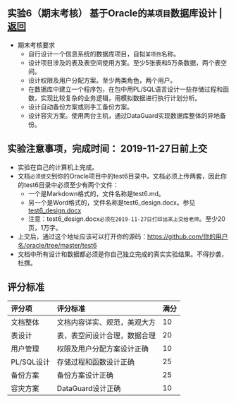 ﻿<!-- markdownlint-disable MD033-->
<!-- 禁止MD033类型的警告 https://www.npmjs.com/package/markdownlint -->

## 实验6（期末考核） 基于Oracle的```某项目```数据库设计 | [返回](./README.md)
- 期末考核要求
    - 自行设计一个信息系统的数据库项目，自拟```某项目```名称。
    - 设计项目涉及的表及表空间使用方案。至少5张表和5万条数据，两个表空间。
    - 设计权限及用户分配方案。至少两类角色，两个用户。
    - 在数据库中建立一个程序包，在包中用PL/SQL语言设计一些存储过程和函数，实现比较复杂的业务逻辑，用模拟数据进行执行计划分析。
    - 设计自动备份方案或则手工备份方案。
    - 设计容灾方案。使用两台主机，通过DataGuard实现数据库整体的异地备份。
      
## 实验注意事项，完成时间： 2019-11-27日前上交
- 实验在自己的计算机上完成。
- 文档`必须提交`到你的Oracle项目中的test6目录中。文档必须上传两套，因此你的test6目录中必须至少有两个文件：
    - 一个是Markdown格式的，文件名称是test6.md。
    - 另一个是Word格式的，文件名称是test6_design.docx。参见[test6_design.docx](./test6_design.docx)
    - 注意：test6_design.docx```必须在2019-11-27日打印出来上交给老师```。至少20页，1万字。    
- 上交后，通过这个地址应该可以打开你的源码：https://github.com/你的用户名/oracle/tree/master/test6
- 文档中所有设计和数据都必须是你自己独立完成的真实实验结果。不得抄袭，杜撰。

## 评分标准

| 评分项|评分标准|满分|
|:-----|:-----|:-----|
|文档整体|文档内容详实、规范，美观大方|10|
|表设计|表，表空间设计合理，数据合理|20|
|用户管理|权限及用户分配方案设计正确|10|
|PL/SQL设计|存储过程和函数设计正确|25|
|备份方案|备份方案设计正确|25|
|容灾方案|DataGuard设计正确|10|

